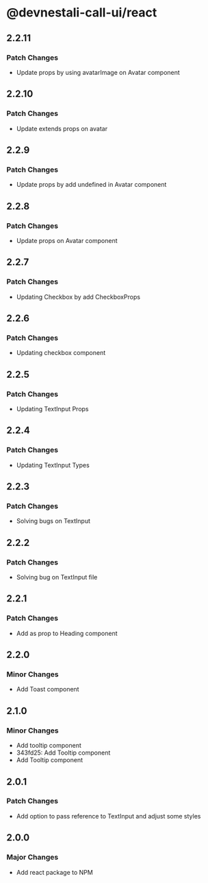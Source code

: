 # @devnestali-call-ui/react

## 2.2.11

### Patch Changes

- Update props by using avatarImage on Avatar component

## 2.2.10

### Patch Changes

- Update extends props on avatar

## 2.2.9

### Patch Changes

- Update props by add undefined in Avatar component

## 2.2.8

### Patch Changes

- Update props on Avatar component

## 2.2.7

### Patch Changes

- Updating Checkbox by add CheckboxProps

## 2.2.6

### Patch Changes

- Updating checkbox component

## 2.2.5

### Patch Changes

- Updating TextInput Props

## 2.2.4

### Patch Changes

- Updating TextInput Types

## 2.2.3

### Patch Changes

- Solving bugs on TextInput

## 2.2.2

### Patch Changes

- Solving bug on TextInput file

## 2.2.1

### Patch Changes

- Add as prop to Heading component

## 2.2.0

### Minor Changes

- Add Toast component

## 2.1.0

### Minor Changes

- Add tooltip component
- 343fd25: Add Tooltip component
- Add Tooltip component

## 2.0.1

### Patch Changes

- Add option to pass reference to TextInput and adjust some styles

## 2.0.0

### Major Changes

- Add react package to NPM
